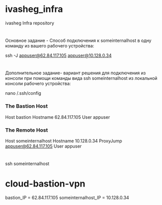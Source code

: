 # ivasheg_infra
ivasheg Infra repository
#
Основное задание -
Cпособ подключения к someinternalhost в одну
команду из вашего рабочего устройства:

ssh -J appuser@62.84.117.105 appuser@10.128.0.34
#
Дополнительное задание-
вариант решения для подключения из консоли при помощи
команды вида ssh someinternalhost из локальной консоли рабочего
устройства:

nano /.ssh/config

### The Bastion Host
Host bastion
  Hostname 62.84.117.105
  User appuser
### The Remote Host
Host someinternalhost
  Hostname 10.128.0.34
  ProxyJump appuser@62.84.117.105
  User appuser
#

ssh someinternalhost

# cloud-bastion-vpn
bastion_IP = 62.84.117.105
someinternalhost_IP = 10.128.0.34
